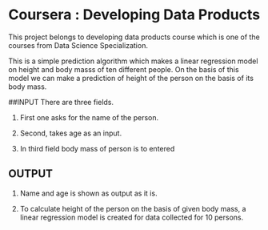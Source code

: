 # Coursera : Developing Data Products
This project belongs to developing data products course which is one of the courses from Data Science Specialization.

This is a simple prediction algorithm which makes a linear regression model on height and body masss of ten different people.
On the basis of this model we can make a prediction of height of the person on the basis of its body mass.

##INPUT
There are three fields. 

  1) First one asks for the name of the person. 
  
  2) Second, takes age as an input.
  
  3)  In third field body mass of person is to entered
  
## OUTPUT
  1)  Name and age is shown as output as it is.
  
  2)  To calculate height of the person on the basis of given body mass, a linear regression model is created for data collected for 10 persons.
